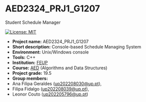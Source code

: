 # AED2324_PRJ1_G1207
Student Schedule Manager

[![License: MIT](https://img.shields.io/badge/License-MIT-yellow.svg)](https://opensource.org/licenses/MIT)

- **Project name:** AED2324_PRJ1_G1207
- **Short description:** Console-based Schedule Managing System
- **Environment:** Unix/Windows console
- **Tools:** C++
- **Institution:** [FEUP](https://sigarra.up.pt/feup/en/web_page.Inicial)
- **Course:** [AED](https://sigarra.up.pt/feup/pt/UCURR_GERAL.FICHA_UC_VIEW?pv_ocorrencia_id=520316) (Algorithms and Data Structures)
- **Project grade:** 19.5
- **Group members:**
 - Ana Filipa Geraldes (up202208030@up.pt), 
 - Filipa Fidalgo (up202208039@up.pt),
 - Leonor Couto (up202205796@up.pt)
